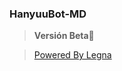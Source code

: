 ### HanyuuBot-MD
> **Versión Beta🚩**

> [Powered By Legna](https://whatsapp.com/channel/0029VakfOZfHFxP7rNrUQk2d)